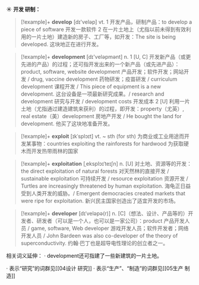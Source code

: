 ☀ <span class="category">**开发 研制：**</span>
>[!example]+ <span class="vocabulary">**develop**</span> [dɪ'veləp] 
> <span class="definition">vt. 1 开发产品，研制产品：</span>to develop a piece of software 开发一款软件 <span class="definition">2 在一片土地上（尤指以前未得到有效利用的一片土地）建造新的房子、工厂等，如开发：</span>The site is being developed. 这块地正在进行开发。

>[!example]+ <span class="vocabulary">**development**</span> [dɪ'veləpmənt] 
> <span class="definition">n. 1 [U, C] 开发新产品（或更先进的产品）的过程；还可指开发出来的一个新产品（或先进产品）：</span>product, software, website development 产品开发；软件开发；网站开发 / drug, vaccine development 药物研发；疫苗研发 / curriculum development 课程开发 / This piece of equipment is a new development. 这台设备是一项最新研究成果。/ research and development 研究与开发 / development costs 开发成本 <span class="definition">2 [U] 利用一片土地（尤指通过建造建筑来获利）的过程，即开发：</span>property（尤英）, real estate（美）development 房地产开发 / He bought the land for development. 他买了这块地准备开发。
           
>[!example]+ <span class="vocabulary">**exploit**</span> [ɪkˈsplɔɪt]
> <span class="definition">vt. ~ sth (for sth) 为商业或工业用途而开发某事物：</span>countries exploiting the rainforests for hardwood 为获取硬木而开发热带雨林的国家
           
>[!example]+ <span class="vocabulary">**exploitation**</span> [ˌeksplɔɪˈteɪʃn]
> <span class="definition">n. [U] 对土地、资源等的开发：</span>the direct exploitation of natural forests 对天然林的直接开发 / sustainable exploitation 可持续开发 / resource exploitation 资源开发 / Turtles are increasingly threatened by human exploitation. 海龟正日益受到人类开发的威胁。/ Emergent democracies created markets that were ripe for exploitation. 新兴民主国家创造出了适宜开发的市场。
           
>[!example]+ <span class="vocabulary">**developer**</span> [dɪˈveləpə(r)]
> <span class="definition">n. [C]（想法、设计、产品等的）开发者、研发者（可以是一个人，也可以是一家公司）：</span>product 产品开发人员 / game, software, Web developer 游戏开发人员；软件开发者；网络开发人员 / John Bardeen was also co-developer of the theory of superconductivity. 约翰·巴丁也是超导电性理论的创立者之一。

相关词义延伸：
· development还可指建了一些新建筑的一片土地。

· 表示“研究”的词群见[[04设计 研究]]
· 表示“生产”、“制造”的词群见[[05生产 制造]]
